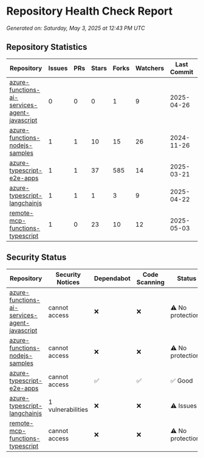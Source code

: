 # Repository Health Check Report

*Generated on: Saturday, May 3, 2025 at 12:43 PM UTC*

## Repository Statistics

| Repository | Issues | PRs | Stars | Forks | Watchers | Last Commit | Last Committer |
|------------|--------|-----|-------|-------|----------|-------------|---------------|
| [azure-functions-ai-services-agent-javascript](https://github.com/azure-samples/azure-functions-ai-services-agent-javascript) | 0 | 0 | 0 | 1 | 9 | 2025-04-26 | [![diberry](https://avatars.githubusercontent.com/u/41597107?v=4&s=20)](https://github.com/diberry) |
| [azure-functions-nodejs-samples](https://github.com/Azure/azure-functions-nodejs-samples) | 1 | 1 | 10 | 15 | 26 | 2024-11-26 | [![earloc](https://avatars.githubusercontent.com/u/8486862?v=4&s=20)](https://github.com/earloc) |
| [azure-typescript-e2e-apps](https://github.com/Azure-Samples/azure-typescript-e2e-apps) | 1 | 1 | 37 | 585 | 14 | 2025-03-21 | [![diberry](https://avatars.githubusercontent.com/u/41597107?v=4&s=20)](https://github.com/diberry) |
| [azure-typescript-langchainjs](https://github.com/Azure-Samples/azure-typescript-langchainjs) | 1 | 1 | 1 | 3 | 9 | 2025-04-22 | [![diberry](https://avatars.githubusercontent.com/u/41597107?v=4&s=20)](https://github.com/diberry) |
| [remote-mcp-functions-typescript](https://github.com/Azure-Samples/remote-mcp-functions-typescript) | 1 | 0 | 23 | 10 | 12 | 2025-05-03 | [![paulyuk](https://avatars.githubusercontent.com/u/1968137?v=4&s=20)](https://github.com/paulyuk) |


## Security Status

| Repository | Security Notices | Dependabot | Code Scanning | Status |
|------------|-----------------|-----------|--------------|--------|
| [azure-functions-ai-services-agent-javascript](https://github.com/azure-samples/azure-functions-ai-services-agent-javascript) | cannot access | ❌ | ❌ | ⚠️ No protections |
| [azure-functions-nodejs-samples](https://github.com/Azure/azure-functions-nodejs-samples) | cannot access | ❌ | ❌ | ⚠️ No protections |
| [azure-typescript-e2e-apps](https://github.com/Azure-Samples/azure-typescript-e2e-apps) | cannot access | ✅ | ✅ | ✅ Good |
| [azure-typescript-langchainjs](https://github.com/Azure-Samples/azure-typescript-langchainjs) | 1 vulnerabilities | ❌ | ❌ | ⚠️ Issues |
| [remote-mcp-functions-typescript](https://github.com/Azure-Samples/remote-mcp-functions-typescript) | cannot access | ❌ | ❌ | ⚠️ No protections |
